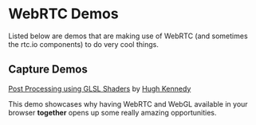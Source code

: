 # WebRTC Demos

Listed below are demos that are making use of WebRTC (and sometimes the rtc.io components) to do very cool things.

## Capture Demos

[Post Processing using GLSL Shaders](http://hughsk.github.io/post-process/) by [Hugh Kennedy](https://github.com/hughsk)

This demo showcases why having WebRTC and WebGL available in your browser **together** opens up some really amazing opportunities.

